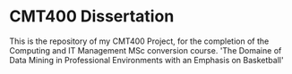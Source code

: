# CMT400 Dissertation

This is the repository of my CMT400 Project, for the completion of the Computing and IT Management MSc conversion course.
'The Domaine of Data Mining in Professional Environments with an Emphasis on Basketball'